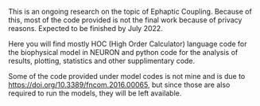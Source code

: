 This is an ongoing research on the topic of Ephaptic Coupling. Because of this, most of the code provided is not the final work because of privacy reasons. Expected to be finished by July 2022.

Here you will find mostly HOC (High Order Calculator) language code for the biophysical model in NEURON and python code for the analysis of results, plotting, statistics and other supplimentary code.

Some of the code provided under model codes is not mine and is due to https://doi.org/10.3389/fncom.2016.00065, but since those are also required to run the models, they will be left available.
